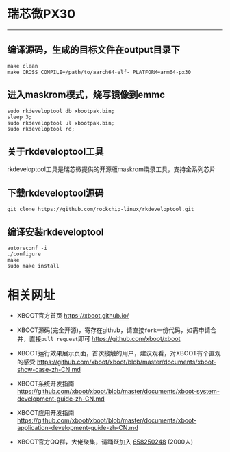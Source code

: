 # 瑞芯微PX30

***

## 编译源码，生成的目标文件在output目录下
```shell
make clean
make CROSS_COMPILE=/path/to/aarch64-elf- PLATFORM=arm64-px30
```

## 进入maskrom模式，烧写镜像到emmc
```shell
sudo rkdeveloptool db xbootpak.bin;
sleep 3;
sudo rkdeveloptool ul xbootpak.bin;
sudo rkdeveloptool rd;
```

## 关于rkdeveloptool工具

rkdeveloptool工具是瑞芯微提供的开源版maskrom烧录工具，支持全系列芯片

## 下载rkdeveloptool源码
```shell
git clone https://github.com/rockchip-linux/rkdeveloptool.git
```

## 编译安装rkdeveloptool
```shell
autoreconf -i
./configure
make
sudo make install
```

# 相关网址

- XBOOT官方首页
  https://xboot.github.io/

- XBOOT源码(完全开源)，寄存在github，请直接`fork`一份代码，如需申请合并，直接`pull request`即可
  https://github.com/xboot/xboot

- XBOOT运行效果展示页面，首次接触的用户，建议观看，对XBOOT有个直观的感受
  https://github.com/xboot/xboot/blob/master/documents/xboot-show-case-zh-CN.md

- XBOOT系统开发指南
  https://github.com/xboot/xboot/blob/master/documents/xboot-system-development-guide-zh-CN.md

- XBOOT应用开发指南
  https://github.com/xboot/xboot/blob/master/documents/xboot-application-development-guide-zh-CN.md

- XBOOT官方QQ群，大佬聚集，请踊跃加入
  [658250248](https://jq.qq.com/?_wv=1027&k=5BOkXYO) (2000人)
